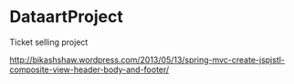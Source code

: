 DataartProject
==============

Ticket selling project

http://bikashshaw.wordpress.com/2013/05/13/spring-mvc-create-jspjstl-composite-view-header-body-and-footer/
